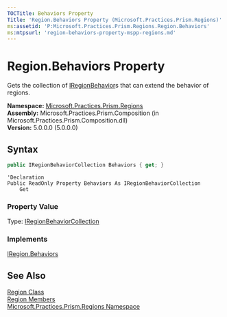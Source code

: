 ```yaml
---
TOCTitle: Behaviors Property
Title: 'Region.Behaviors Property (Microsoft.Practices.Prism.Regions)'
ms:assetid: 'P:Microsoft.Practices.Prism.Regions.Region.Behaviors'
ms:mtpsurl: 'region-behaviors-property-mspp-regions.md'
---
```


# Region.Behaviors Property

Gets the collection of [IRegionBehavior](/patterns-practices/reference/iregionbehavior-interface-mspp-regions)s that can extend the behavior of regions.

**Namespace:** [Microsoft.Practices.Prism.Regions](/patterns-practices/reference/mspp-regions-namespace)  
**Assembly:** Microsoft.Practices.Prism.Composition (in Microsoft.Practices.Prism.Composition.dll)  
**Version:** 5.0.0.0 (5.0.0.0)

## Syntax

```C#
public IRegionBehaviorCollection Behaviors { get; }
```

```VB
'Declaration
Public ReadOnly Property Behaviors As IRegionBehaviorCollection
	Get
```

### Property Value

Type: [IRegionBehaviorCollection](/patterns-practices/reference/iregionbehaviorcollection-interface-mspp-regions)  

### Implements

[IRegion.Behaviors](/patterns-practices/reference/iregion-behaviors-property-mspp-regions)

## See Also

[Region Class](/patterns-practices/reference/region-class-mspp-regions)  
[Region Members](/patterns-practices/reference/region-members-mspp-regions)  
[Microsoft.Practices.Prism.Regions Namespace](/patterns-practices/reference/mspp-regions-namespace)  